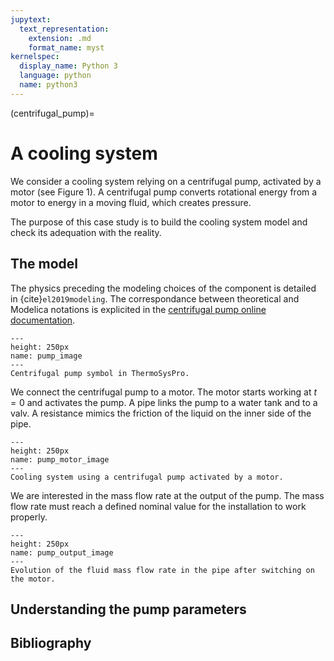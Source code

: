```yaml
---
jupytext:
  text_representation:
    extension: .md
    format_name: myst
kernelspec:
  display_name: Python 3
  language: python
  name: python3
---
```


(centrifugal_pump)=

# A cooling system

We consider a cooling system relying on a centrifugal pump, activated by a motor (see Figure 1). A centrifugal pump converts rotational energy from a motor to energy in a moving fluid, which creates pressure.

The purpose of this case study is to build the cooling system model and check its adequation with the reality.

## The model

The physics preceding the modeling choices of the component is detailed in {cite}`el2019modeling`.
The correspondance between theoretical and Modelica notations is explicited in the [centrifugal pump online documentation](https://thermosyspro.gitlab.io/documentation/src/WaterSteam/Machines/CentrifugalPump.html).

```{figure} /_static/centrifugal_pump/CentrifugalPump.svg
---
height: 250px
name: pump_image
---
Centrifugal pump symbol in ThermoSysPro.
```

We connect the centrifugal pump to a motor. The motor starts working at $t=0$ and activates the pump. A pipe links the pump to a water tank and to a valv. A resistance mimics the friction of the liquid on the inner side of the pipe. 

```{figure} /_static/centrifugal_pump/omedit_pump_motor.png
---
height: 250px
name: pump_motor_image
---
Cooling system using a centrifugal pump activated by a motor.
```

We are interested in the mass flow rate at the output of the pump. The mass flow rate must reach a defined nominal value for the installation to work properly.

```{figure} /_static/centrifugal_pump/pump_output.png
---
height: 250px
name: pump_output_image
---
Evolution of the fluid mass flow rate in the pipe after switching on the motor.
```


## Understanding the pump parameters




## Bibliography

```{bibliography} ../_bibliography/references.bib
```
